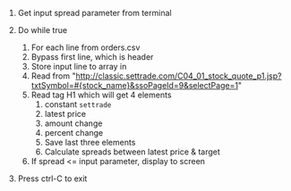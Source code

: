
1. Get input spread parameter from terminal
2. Do while true
	1. For each line from orders.csv
	2. Bypass first line, which is header
	3. Store input line to array in
	4. Read from "http://classic.settrade.com/C04_01_stock_quote_p1.jsp?txtSymbol=#{stock_name}&ssoPageId=9&selectPage=1"
	5. Read tag H1 which will get 4 elements
		1. constant `settrade`
		2. latest price
		3. amount change
		4. percent change
		5. Save last three elements
		6.  Calculate spreads between latest price & target
	6. If spread <= input parameter, display to screen

3. Press ctrl-C to exit
